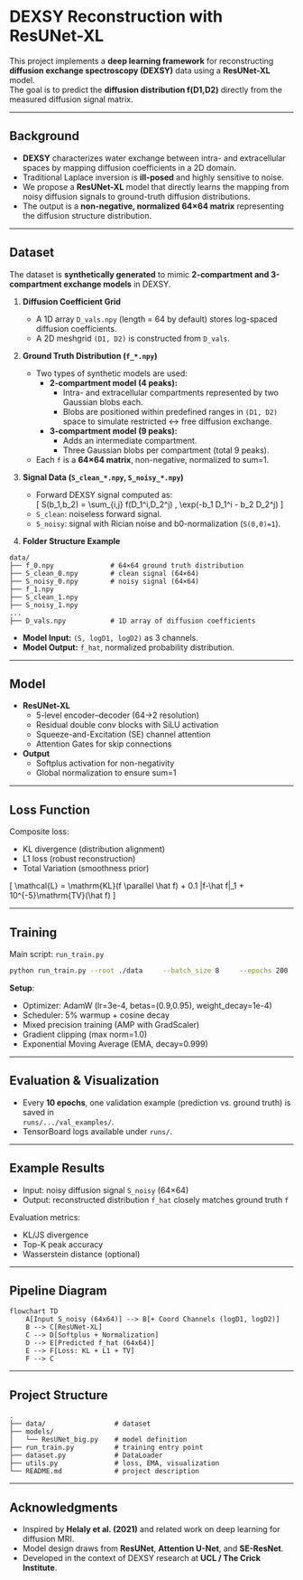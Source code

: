 # DEXSY Reconstruction with ResUNet-XL

This project implements a **deep learning framework** for reconstructing **diffusion exchange spectroscopy (DEXSY)** data using a **ResUNet-XL** model.  
The goal is to predict the **diffusion distribution f(D1,D2)** directly from the measured diffusion signal matrix.

---

## Background

- **DEXSY** characterizes water exchange between intra- and extracellular spaces by mapping diffusion coefficients in a 2D domain.  
- Traditional Laplace inversion is **ill-posed** and highly sensitive to noise.  
- We propose a **ResUNet-XL** model that directly learns the mapping from noisy diffusion signals to ground-truth diffusion distributions.  
- The output is a **non-negative, normalized 64×64 matrix** representing the diffusion structure distribution.

---

## Dataset

The dataset is **synthetically generated** to mimic **2-compartment and 3-compartment exchange models** in DEXSY.

1. **Diffusion Coefficient Grid**  
   - A 1D array `D_vals.npy` (length = 64 by default) stores log-spaced diffusion coefficients.  
   - A 2D meshgrid `(D1, D2)` is constructed from `D_vals`.  

2. **Ground Truth Distribution (`f_*.npy`)**  
   - Two types of synthetic models are used:  
     - **2-compartment model (4 peaks):**  
       - Intra- and extracellular compartments represented by two Gaussian blobs each.  
       - Blobs are positioned within predefined ranges in `(D1, D2)` space to simulate restricted ↔ free diffusion exchange.  
     - **3-compartment model (9 peaks):**  
       - Adds an intermediate compartment.  
       - Three Gaussian blobs per compartment (total 9 peaks).  
   - Each `f` is a **64×64 matrix**, non-negative, normalized to sum=1.  

3. **Signal Data (`S_clean_*.npy`, `S_noisy_*.npy`)**  
   - Forward DEXSY signal computed as:  
     \[
     S(b_1,b_2) = \sum_{i,j} f(D_1^i,D_2^j) \, \exp(-b_1 D_1^i - b_2 D_2^j)
     \]  
   - `S_clean`: noiseless forward signal.  
   - `S_noisy`: signal with Rician noise and b0-normalization (`S(0,0)=1`).  

4. **Folder Structure Example**  

```
data/
├── f_0.npy              # 64×64 ground truth distribution
├── S_clean_0.npy        # clean signal (64×64)
├── S_noisy_0.npy        # noisy signal (64×64)
├── f_1.npy
├── S_clean_1.npy
├── S_noisy_1.npy
...
├── D_vals.npy           # 1D array of diffusion coefficients
```

- **Model Input:** `(S, logD1, logD2)` as 3 channels.  
- **Model Output:** `f_hat`, normalized probability distribution.  

---

## Model

- **ResUNet-XL**  
  - 5-level encoder–decoder (64→2 resolution)  
  - Residual double conv blocks with SiLU activation  
  - Squeeze-and-Excitation (SE) channel attention  
  - Attention Gates for skip connections  
- **Output**  
  - Softplus activation for non-negativity  
  - Global normalization to ensure sum=1  

---

## Loss Function

Composite loss:

- KL divergence (distribution alignment)  
- L1 loss (robust reconstruction)  
- Total Variation (smoothness prior)  

\[
\mathcal{L} = \mathrm{KL}(f \parallel \hat f) + 0.1 \|f-\hat f\|_1 + 10^{-5}\mathrm{TV}(\hat f)
\]

---

## Training

Main script: `run_train.py`

```bash
python run_train.py --root ./data     --batch_size 8     --epochs 200     --lr 3e-4     --use_noisy
```

**Setup**:
- Optimizer: AdamW (lr=3e-4, betas=(0.9,0.95), weight_decay=1e-4)  
- Scheduler: 5% warmup + cosine decay  
- Mixed precision training (AMP with GradScaler)  
- Gradient clipping (max norm=1.0)  
- Exponential Moving Average (EMA, decay=0.999)  

---

## Evaluation & Visualization

- Every **10 epochs**, one validation example (prediction vs. ground truth) is saved in  
  `runs/.../val_examples/`.  
- TensorBoard logs available under `runs/`.

---

## Example Results

- Input: noisy diffusion signal `S_noisy` (64×64)  
- Output: reconstructed distribution `f_hat` closely matches ground truth `f`  

Evaluation metrics:
- KL/JS divergence  
- Top-K peak accuracy  
- Wasserstein distance (optional)  

---

## Pipeline Diagram

```mermaid
flowchart TD
    A[Input S_noisy (64x64)] --> B[+ Coord Channels (logD1, logD2)]
    B --> C[ResUNet-XL]
    C --> D[Softplus + Normalization]
    D --> E[Predicted f_hat (64x64)]
    E --> F[Loss: KL + L1 + TV]
    F --> C
```

---

## Project Structure

```
.
├── data/                 # dataset
├── models/
│   └── ResUNet_big.py    # model definition
├── run_train.py          # training entry point
├── dataset.py            # DataLoader
├── utils.py              # loss, EMA, visualization
└── README.md             # project description
```

---

## Acknowledgments

- Inspired by **Helaly et al. (2021)** and related work on deep learning for diffusion MRI.  
- Model design draws from **ResUNet**, **Attention U-Net**, and **SE-ResNet**.  
- Developed in the context of DEXSY research at **UCL / The Crick Institute**.  
